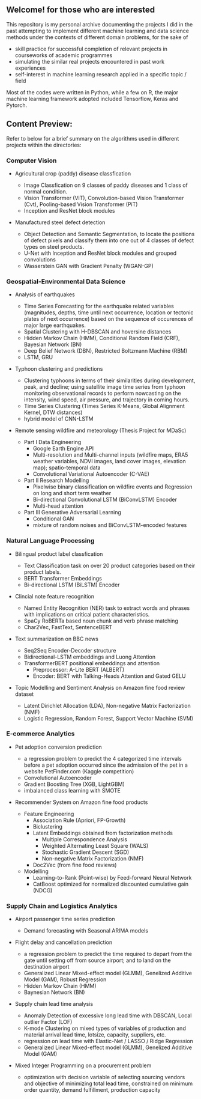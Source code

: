 ## Welcome! for those who are interested

This repository is my personal archive documenting the projects I did in the past attempting to implement different machine learning and data science methods under the contexts of different domain problems, for the sake of <br>
- skill practice for successful completion of relevant projects in courseworks of academic programmes
- simulating the similar real projects encountered in past work experiences
- self-interest in machine learning research applied in a specific topic / field

Most of the codes were written in Python, while a few on R, the major machine learning framework adopted included Tensorflow, Keras and Pytorch. 

## Content Preview:

Refer to below for a brief summary on the algorithms used in different projects within the directories:

### Computer Vision

- Agricultural crop (paddy) disease classfication
    - Image Classfication on 9 classes of paddy diseases and 1 class of normal condition.
    - Vision Transformer (ViT),  Convolution-based Vision Transformer (Cvt), Pooling-based Vision Transformer (PiT)
    - Inception and ResNet block modules

- Manufactured steel defect detection
    - Object Detection and Semantic Segmentation, to locate the positions of defect pixels and classify them into one out of 4 classes of defect types on steel products.
    - U-Net with Inception and ResNet block modules and grouped convolutions
    - Wasserstein GAN with Gradient Penalty (WGAN-GP)

### Geospatial-Environmental Data Science

- Analysis of earthquakes
    - Time Series Forecasting for the earthquake related variables (magnitudes, depths, time until next occurrence, location or tectonic plates of next occurrence) based on the sequence of occurences of major large earthquakes.
    - Spatial Clustering with H-DBSCAN and hoversine distances
    - Hidden Markov Chain (HMM), Conditional Random Field (CRF), Bayesian Network (BN)
    - Deep Belief Network (DBN), Restricted Boltzmann Machine (RBM)
    - LSTM, GRU

- Typhoon clustering and predictions
    - Clustering typhoons in terms of their similarities during development, peak, and decline; using satellite image time series from typhoon monitoring observational records to perform nowcasting on the intensity, wind speed, air pressure, and trajectory in coming hours.
    - Time Series Clustering (Times Series K-Means, Global Alignment Kernel, DTW distances)
    - hybrid model of CNN-LSTM

- Remote sensing wildfire and meteorology (Thesis Project for MDaSc) 
    - Part I Data Engineering
        - Google Earth Engine API
        - Multi-resolution and Multi-channel inputs (wildfire maps, ERA5 weather variables, NDVI images, land cover images, elevation map); spatio-temporal data
        - Convolutional Variational Autoencoder (C-VAE)
    - Part II Research Modelling
        - Pixelwise binary classification on wildfire events and Regression on long and short term weather
        - Bi-directional Convolutional LSTM (BiConvLSTM) Encoder
        - Multi-head attention
    - Part III Generative Adversarial Learning
        - Conditional GAN
        - mixture of random noises and BiConvLSTM-encoded features

### Natural Language Processing

- Bilingual product label classfication
    - Text Classification task on over 20 product categories based on their product labels.
    - BERT Transformer Embeddings
    - Bi-directional LSTM (BiLSTM) Encoder

- Clincial note feature recognition
    - Named Entity Recognition (NER) task to extract words and phrases with implications on critical patient characteristics.
    - SpaCy RoBERTa based noun chunk and verb phrase matching
    - Char2Vec, FastText, SentenceBERT

- Text summarization on BBC news
    - Seq2Seq Encoder-Decoder structure
    - Bidirectional-LSTM embeddings and Luong Attention
    - TransformerBERT positional embeddings and attention
        - Preprocessor:  A-Lite BERT (ALBERT)
        - Encoder:  BERT with Talking-Heads Attention and Gated GELU

- Topic Modelling and Sentiment Analysis on Amazon fine food review dataset
    - Latent Dirichlet Allocation (LDA), Non-negative Matrix Factorization (NMF)
    - Logistic Regression, Random Forest, Support Vector Machine (SVM)

### E-commerce Analytics

- Pet adoption conversion prediction
    - a regression problem to predict the 4 categorized time intervals before a pet adoption occurred since the admission of the pet in a website PetFinder.com (Kaggle competition)
    - Convolutional Autoencoder
    - Gradient Boosting Tree (XGB, LightGBM)
    - imbalanced class learning with SMOTE

- Recommender System on Amazon fine food products
    - Feature Engineering
        - Association Rule (Apriori, FP-Growth)
        - Biclustering
        - Latent Embeddings obtained from factorization methods
            - Multiple Correspondence Analysis
            - Weighted Alternating Least Square (WALS)
            - Stochastic Gradient Descent (SGD)
            - Non-negative Matrix Factorization (NMF)
        - Doc2Vec (from fine food reviews)
    - Modelling
        - Learning-to-Rank (Point-wise) by Feed-forward Neural Network
        - CatBoost optimized for normalized discounted cumulative gain (NDCG)

### Supply Chain and Logistics Analytics

- Airport passenger time series prediction
    - Demand forecasting with Seasonal ARIMA models

- Flight delay and cancellation prediction
    - a regression problem to predict the time required to depart from the gate until setting off from source airport; and to land on the destination airport
    - Generalized Linear Mixed-effect model (GLMM), Genelized Additive Model (GAM), Robust Regression
    - Hidden Markov Chain (HMM)
    - Baynesian Network (BN)

- Supply chain lead time analysis
    - Anomaly Detection of excessive long lead time with DBSCAN, Local outlier Factor (LOF)
    - K-mode Clustering on mixed types of variables of production and material arrival lead time, lotsize, capacity, suppliers, etc.
    - regression on lead time with Elastic-Net / LASSO / Ridge Regression
    - Generalized Linear Mixed-effect model (GLMM), Genelized Additive Model (GAM)

- Mixed Integer Programming on a procurement problem
    - optimization with decision variable of selecting sourcing vendors and objective of minimizing total lead time, constrained on minimum order quantity, demand fulfillment, production capacity
